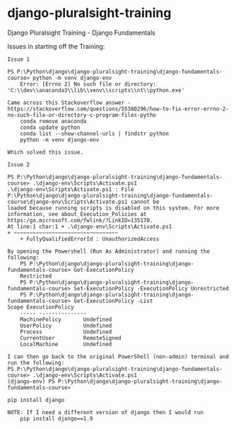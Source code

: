 # django-pluralsight-training
Django Pluralsight Training - Django Fundamentals

Issues in starting off the Training:

    Issue 1

    PS P:\Python\django\django-pluralsight-training\django-fundamentals-course> python -m venv django-env
        Error: [Errno 2] No such file or directory: 'C:\\dev\\anaconda3\\lib\\venv\\scripts\\nt\\python.exe'

    Came across this Stackoverflow answer - https://stackoverflow.com/questions/55380296/how-to-fix-error-errno-2-no-such-file-or-directory-c-program-files-pytho
        conda remove anaconda
        conda update python
        conda list --show-channel-urls | findstr python
        python -m venv django-env

    Which solved this issue.

    Issue 2

    PS P:\Python\django\django-pluralsight-training\django-fundamentals-course> .\django-env\Scripts\Activate.ps1           
    .\django-env\Scripts\Activate.ps1 : File                                                                                P:\Python\django\django-pluralsight-training\django-fundamentals-course\django-env\Scripts\Activate.ps1 cannot be 
    loaded because running scripts is disabled on this system. For more information, see about_Execution_Policies at  
    https:/go.microsoft.com/fwlink/?LinkID=135170. 
    At line:1 char:1 + .\django-env\Scripts\Activate.ps1 
    + ~~~~~~~~~~~~~~~~~~~~~~~~~~~~~~~~~
        + FullyQualifiedErrorId : UnauthorizedAccess
    
    By opening the Powershell (Run As Administrator) and running the following:
        PS P:\Python\django\django-pluralsight-training\django-fundamentals-course> Get-ExecutionPolicy
        Restricted 
        PS P:\Python\django\django-pluralsight-training\django-fundamentals-course> Set-ExecutionPolicy -ExecutionPolicy Unrestricted
        PS P:\Python\django\django-pluralsight-training\django-fundamentals-course> Get-ExecutionPolicy -List                                                                   Scope ExecutionPolicy
        ----- ---------------                                                                                           
        MachinePolicy       Undefined
        UserPolicy          Undefined
        Process             Undefined
        CurrentUser         RemoteSigned
        LocalMachine        Undefined

    I can then go back to the original PowerShell (non-admin) terminal and run the following:
    PS P:\Python\django\django-pluralsight-training\django-fundamentals-course> .\django-env\Scripts\Activate.ps1           
    (django-env) PS P:\Python\django\django-pluralsight-training\django-fundamentals-course>

    pip install django

    NOTE: If I need a different version of django then I would run
        pip install django==1.9